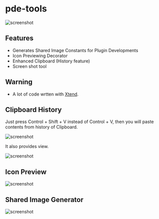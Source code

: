 # pde-tools

![screenshot](https://raw.github.com/jeeeyul/pde-tools/master/net.jeeeyul.pdetools.resource/clipboard-history-paste.png)

## Features
* Generates Shared Image Constants for Plugin Developments
* Icon Previewing Decorator
* Enhanced Clipboard (History feature)
* Screen shot tool

## Warning
* A lot of code wrtten with [Xtend](http://www.eclipse.org/xtend/).

## Clipboard History
Just press Control + Shift + V instead of Control + V, then you will paste contents from history of Clipboard.

![screenshot](https://raw.github.com/jeeeyul/pde-tools/master/net.jeeeyul.pdetools.resource/clipboard-history-paste.png)

It also provides view.

![screenshot](https://raw.github.com/jeeeyul/pde-tools/master/net.jeeeyul.pdetools.resource/clipboard-history-view.png)


## Icon Preview

![screenshot](https://raw.github.com/jeeeyul/pde-tools/master/net.jeeeyul.pdetools.resource/icon-preview.png)

## Shared Image Generator

![screenshot](https://raw.github.com/jeeeyul/pde-tools/master/net.jeeeyul.pdetools.resource/shared-image-generator.png)